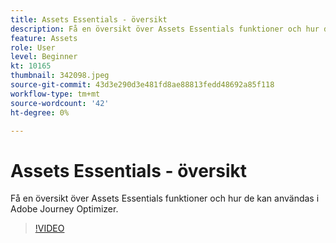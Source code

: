 ```yaml
---
title: Assets Essentials - översikt
description: Få en översikt över Assets Essentials funktioner och hur de kan användas i Adobe Journey Optimizer.
feature: Assets
role: User
level: Beginner
kt: 10165
thumbnail: 342098.jpeg
source-git-commit: 43d3e290d3e481fd8ae88813fedd48692a85f118
workflow-type: tm+mt
source-wordcount: '42'
ht-degree: 0%

---
```



# Assets Essentials - översikt

Få en översikt över Assets Essentials funktioner och hur de kan användas i Adobe Journey Optimizer.

>[!VIDEO](https://video.tv.adobe.com/v/342098?quality=12&learn=on)
